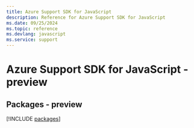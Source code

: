 ```yaml
---
title: Azure Support SDK for JavaScript
description: Reference for Azure Support SDK for JavaScript
ms.date: 09/25/2024
ms.topic: reference
ms.devlang: javascript
ms.service: support
---
```

# Azure Support SDK for JavaScript - preview
## Packages - preview
[!INCLUDE [packages](support-index.md)]